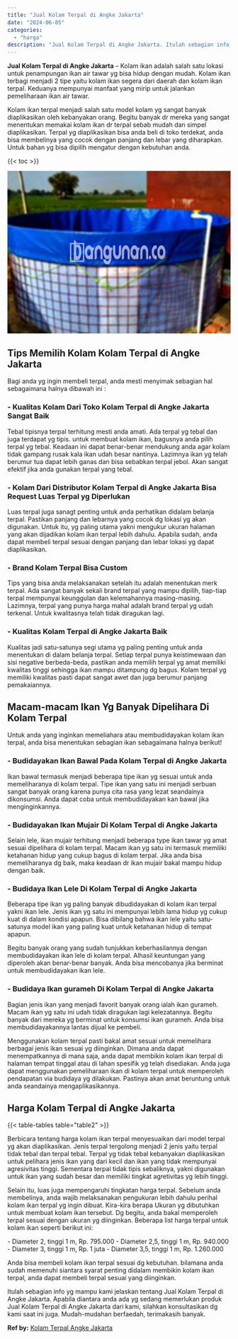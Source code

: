 ```yaml
---
title: "Jual Kolam Terpal di Angke Jakarta"
date: "2024-06-05"
categories: 
  - "harga"
description: "Jual Kolam Terpal di Angke Jakarta. Itulah sebagian info yg mampu kami jelaskan tentang Jual Kolam Terpal di Angke Jakarta. Apabila diantara anda ada yg seda..."
---
```


**Jual Kolam Terpal di Angke Jakarta** – Kolam ikan adalah salah satu lokasi untuk penampungan ikan air tawar yg bisa hidup dengan mudah. Kolam ikan terbagi menjadi 2 tipe yaitu kolam ikan segera dari daerah dan kolam ikan terpal. Keduanya mempunyai manfaat yang mirip untuk jalankan pemeliharaan ikan air tawar.

Kolam ikan terpal menjadi salah satu model kolam yg sangat banyak diaplikasikan oleh kebanyakan orang. Begitu banyak dr mereka yang sangat menentukan memakai kolam ikan dr terpal sebab mudah dan simpel diaplikasikan. Terpal yg diaplikasikan bisa anda beli di toko terdekat, anda bisa membelinya yang cocok dengan panjang dan lebar yang diharapkan. Untuk bahan yg bisa dipilih mengatur dengan kebutuhan anda.

{{< toc >}}

![Jual Kolam Terpal di Angke Jakarta](/images/jual-kolam-terpal-54.png)

## Tips Memilih Kolam Kolam Terpal di Angke Jakarta

Bagi anda yg ingin membeli terpal, anda mesti menyimak sebagian hal sebagaimana halnya dibawah ini :

### \- Kualitas Kolam Dari Toko Kolam Terpal di Angke Jakarta Sangat Baik

Tebal tipisnya terpal terhitung mesti anda amati. Ada terpal yg tebal dan juga terdapat yg tipis. untuk membuat kolam ikan, bagusnya anda pilih terpal yg tebal. Keadaan ini dapat benar-benar mendukung anda agar kolam tidak gampang rusak kala ikan udah besar nantinya. Lazimnya ikan yg telah berumur tua dapat lebih ganas dan bisa sebabkan terpal jebol. Akan sangat efektif jika anda gunakan terpal yang tebal.

### \- Kolam Dari Distributor Kolam Terpal di Angke Jakarta Bisa Request Luas Terpal yg Diperlukan

Luas terpal juga sanagt penting untuk anda perhatikan didalam belanja terpal. Pastikan panjang dan lebarnya yang cocok dg lokasi yg akan digunakan. Untuk itu, yg paling utama yakni mengukur ukuran halaman yang akan dijadikan kolam ikan terpal lebih dahulu. Apabila sudah, anda dapat membeli terpal sesuai dengan panjang dan lebar lokasi yg dapat diaplikasikan.

### \- Brand Kolam Terpal Bisa Custom

Tips yang bisa anda melaksanakan setelah itu adalah menentukan merk terpal. Ada sangat banyak sekali brand terpal yang mampu dipilih, tiap-tiap terpal mempunyai keunggulan dan kelemahannya masing-masing. Lazimnya, terpal yang punya harga mahal adalah brand terpal yg udah terkenal. Untuk kwalitasnya telah tidak diragukan lagi.

### \- Kualitas Kolam Terpal di Angke Jakarta Baik

Kualitas jadi satu-satunya segi utama yg paling penting untuk anda menentukan di dalam belanja terpal. Setiap terpal punya keistimewaan dan sisi negative berbeda-beda, pastikan anda memilih terpal yg amat memiliki kwalitas tinggi sehingga ikan mampu ditampung dg bagus. Kolam terpal yg memiliki kwalitas pasti dapat sangat awet dan juga berumur panjang pemakaiannya.

## Macam-macam Ikan Yg Banyak Dipelihara Di Kolam Terpal

Untuk anda yang inginkan memeliahara atau membudidayakan kolam ikan terpal, anda bisa menentukan sebagian ikan sebagaimana halnya berikut!

### \- Budidayakan Ikan Bawal Pada Kolam Terpal di Angke Jakarta

Ikan bawal termasuk menjadi beberapa tipe ikan yg sesuai untuk anda memeliharanya di kolam terpal. Tipe ikan yang satu ini menjadi serbuan sangat banyak orang karena punya cita rasa yang lezat seandainya dikonsumsi. Anda dapat coba untuk membudidayakan kan bawal jika menginginkannya.

### \- Budidayakan Ikan Mujair Di Kolam Terpal di Angke Jakarta

Selain lele, ikan mujair terhitung menjadi beberapa type ikan tawar yg amat sesuai dipelihara di kolam terpal. Macam ikan yg satu ini termasuk memiliki ketahanan hidup yang cukup bagus di kolam terpal. Jika anda bisa memeliharanya dg baik, maka keadaan dr ikan mujair bakal mampu hidup dengan baik.

### \- Budidaya Ikan Lele Di Kolam Terpal di Angke Jakarta

Beberapa tipe ikan yg paling banyak dibudidayakan di kolam ikan terpal yakni ikan lele. Jenis ikan yg satu ini mempunyai lebih lama hidup yg cukup kuat di dalam kondisi apapun. Bisa dibilang bahwa ikan lele yaitu satu-satunya model ikan yang paling kuat untuk ketahanan hidup di tempat apapun.

Begitu banyak orang yang sudah tunjukkan keberhasilannya dengan membudidayakan ikan lele di kolam terpal. Alhasil keuntungan yang diperoleh akan benar-benar banyak. Anda bisa mencobanya jika berminat untuk membudidayakan ikan lele.

### \- Budidaya Ikan gurameh Di Kolam Terpal di Angke Jakarta

Bagian jenis ikan yang menjadi favorit banyak orang ialah ikan gurameh. Macam ikan yg satu ini udah tidak diragukan lagi kelezatannya. Begitu banyak dari mereka yg berminat untuk konsumsi ikan gurameh. Anda bisa membudidayakannya lantas dijual ke pembeli.

Menggunakan kolam terpal pasti bakal amat sesuai untuk memelihara berbagai jenis ikan sesuai yg diinginkan. Dimana anda dapat menempatkannya di mana saja, anda dapat membikin kolam ikan terpal di halaman tempat tinggal atau di lahan spesifik yg telah disediakan. Anda juga dapat menggunakan pemeliharaan ikan di kolam terpal untuk memperoleh pendapatan via budidaya yg dilakukan. Pastinya akan amat beruntung untuk anda seandainya mengaplikasikannya.

## Harga Kolam Terpal di Angke Jakarta

{{< table-tables table="table2" >}}

Berbicara tentang harga kolam ikan terpal menyesuaikan dari model terpal yg akan diaplikasikan. Jenis terpal tergolong menjadi 2 jenis yaitu terpal tidak tebal dan terpal tebal. Terpal yg tidak tebal kebanyakan diaplikasikan untuk pelihara jenis ikan yang dari kecil dan ikan yang tidak mempunyai agresivitas tinggi. Sementara terpal tidak tipis sebaliknya, yakni digunakan untuk ikan yang sudah besar dan memiliki tingkat agretivitas yg lebih tinggi.

Selain itu, luas juga mempengaruhi tingkatan harga terpal. Sebelum anda membelinya, anda wajib melaksanakan pengukuran lebih dahulu perihal kolam ikan terpal yg ingin dibuat. Kira-kira berapa Ukuran yg dibutuhkan untuk membuat kolam ikan tersebut. Dg begitu, anda bakal memperoleh terpal sesuai dengan ukuran yg diinginkan. Beberapa list harga terpal untuk kolam ikan seperti berikut ini:

\- Diameter 2, tinggi 1 m, Rp. 795.000 - Diameter 2,5, tinggi 1 m, Rp. 940.000 - Diameter 3, tinggi 1 m, Rp. 1 juta - Diameter 3,5, tinggi 1 m, Rp. 1.260.000

Anda bisa membeli kolam ikan terpal sesuai dg kebutuhan. bilamana anda sudah memenuhi siantara syarat penting didalam membikin kolam ikan terpal, anda dapat membeli terpal sesuai yang diinginkan.

Itulah sebagian info yg mampu kami jelaskan tentang Jual Kolam Terpal di Angke Jakarta. Apabila diantara anda ada yg sedang memerlukan produk Jual Kolam Terpal di Angke Jakarta dari kami, silahkan konsultasikan dg kami saat ini juga. Mudah-mudahan berfaedah, terimakasih banyak.

**Ref by:** [Kolam Terpal Angke Jakarta](https://id.wikipedia.org/wiki/Kolam)
